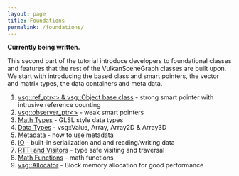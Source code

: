 ```yaml
---
layout: page
title: Foundations
permalink: /foundations/
---
```


**Currently being written.**

This second part of the tutorial introduce developers to foundational classes and features that the rest of the VulkanSceneGraph classes are built upon. We start with introducing the based class and smart pointers, the vector and matrix types, the data containers and meta data.

1. [vsg::ref_ptr<> & vsg::Object base class](Object_base_class_and_ref_ptr.md) - strong smart pointer with intrusive reference counting
1. [vsg::observer_ptr<>](observer_ptr.md) - weak smart pointers
1. [Math Types](MathTypes.md) - GLSL style data types
1. [Data Types](DataTypes.md) - vsg::Value, Array, Array2D & Array3D
1. [Metadata](Metadata.md) - how to use metadata
1. [IO](IO.md) - built-in serialization and and reading/writing data
1. [RTTI and Visitors](Visitors.md) - type safe visiting and traversal
1. [Math Functions](MathFunctionss.md) - math functions
1. [vsg::Allocator](Allocator.md) - Block memory allocation for good performance
